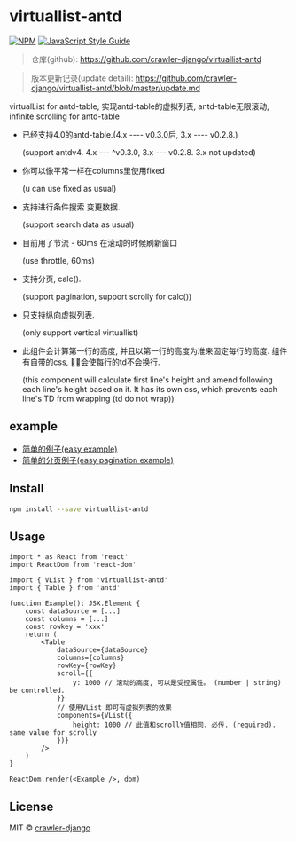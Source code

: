 # virtuallist-antd

> 

[![NPM](https://img.shields.io/npm/v/virtuallist-antd.svg)](https://www.npmjs.com/package/virtuallist-antd) [![JavaScript Style Guide](https://img.shields.io/badge/code_style-standard-brightgreen.svg)](https://standardjs.com)

> 仓库(github): https://github.com/crawler-django/virtuallist-antd    

> 版本更新记录(update detail): https://github.com/crawler-django/virtuallist-antd/blob/master/update.md

virtualList for antd-table, 实现antd-table的虚拟列表, antd-table无限滚动, infinite scrolling for antd-table

* 已经支持4.0的antd-table.(4.x ---- v0.3.0后,  3.x ---- v0.2.8.) 

  (support antdv4. 4.x --- ^v0.3.0, 3.x --- v0.2.8. 3.x not updated)
* 你可以像平常一样在columns里使用fixed

  (u can use fixed as usual)

* 支持进行条件搜索 变更数据.

  (support search data as usual)
* 目前用了节流 - 60ms 在滚动的时候刷新窗口

  (use throttle, 60ms)
* 支持分页, calc().

  (support pagination, support scrolly for calc())
* 只支持纵向虚拟列表.

  (only support vertical virtuallist)
* 此组件会计算第一行的高度, 并且以第一行的高度为准来固定每行的高度. 组件有自带的css, 会使每行的td不会换行.

  (this component will calculate first line's height and amend following each line's height based on it. It has its own css, which prevents each line's TD from wrapping (td do not wrap))

## example
* [简单的例子(easy example)](https://codesandbox.io/s/festive-worker-wc5wp)
* [简单的分页例子(easy pagination example)](https://codesandbox.io/s/gracious-resonance-tmw44)

## Install

```bash
npm install --save virtuallist-antd
```

## Usage

```tsx
import * as React from 'react'
import ReactDom from 'react-dom'

import { VList } from 'virtuallist-antd'
import { Table } from 'antd'

function Example(): JSX.Element {
	const dataSource = [...]
	const columns = [...]
	const rowkey = 'xxx'
	return (
		<Table 
			dataSource={dataSource}
			columns={columns}
			rowKey={rowKey}
			scroll={{
				y: 1000 // 滚动的高度, 可以是受控属性。 (number | string) be controlled.
			}}
			// 使用VList 即可有虚拟列表的效果
			components={VList({
				height: 1000 // 此值和scrollY值相同. 必传. (required).  same value for scrolly
			})}
		/>
	)
}

ReactDom.render(<Example />, dom)

```

## License

MIT © [crawler-django](https://github.com/crawler-django)
